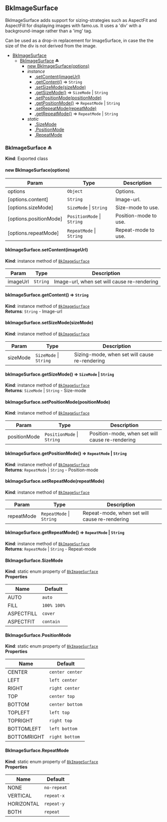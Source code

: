 <a name="module_BkImageSurface"></a>
## BkImageSurface
BkImageSurface adds support for sizing-strategies such as AspectFit and AspectFill for displaying images with famo.us.
It uses a 'div' with a background-image rather than a 'img' tag.

Can be used as a drop-in replacement for ImageSurface, in case the the size of the div is not derived
from the image.


* [BkImageSurface](#module_BkImageSurface)
  * [BkImageSurface](#exp_module_BkImageSurface--BkImageSurface) ⏏
    * [new BkImageSurface(options)](#new_module_BkImageSurface--BkImageSurface_new)
    * _instance_
      * [.setContent(imageUrl)](#module_BkImageSurface--BkImageSurface+setContent)
      * [.getContent()](#module_BkImageSurface--BkImageSurface+getContent) ⇒ <code>String</code>
      * [.setSizeMode(sizeMode)](#module_BkImageSurface--BkImageSurface+setSizeMode)
      * [.getSizeMode()](#module_BkImageSurface--BkImageSurface+getSizeMode) ⇒ <code>SizeMode</code> &#124; <code>String</code>
      * [.setPositionMode(positionMode)](#module_BkImageSurface--BkImageSurface+setPositionMode)
      * [.getPositionMode()](#module_BkImageSurface--BkImageSurface+getPositionMode) ⇒ <code>RepeatMode</code> &#124; <code>String</code>
      * [.setRepeatMode(repeatMode)](#module_BkImageSurface--BkImageSurface+setRepeatMode)
      * [.getRepeatMode()](#module_BkImageSurface--BkImageSurface+getRepeatMode) ⇒ <code>RepeatMode</code> &#124; <code>String</code>
    * _static_
      * [.SizeMode](#module_BkImageSurface--BkImageSurface.SizeMode)
      * [.PositionMode](#module_BkImageSurface--BkImageSurface.PositionMode)
      * [.RepeatMode](#module_BkImageSurface--BkImageSurface.RepeatMode)

<a name="exp_module_BkImageSurface--BkImageSurface"></a>
### BkImageSurface ⏏
**Kind**: Exported class  
<a name="new_module_BkImageSurface--BkImageSurface_new"></a>
#### new BkImageSurface(options)

| Param | Type | Description |
| --- | --- | --- |
| options | <code>Object</code> | Options. |
| [options.content] | <code>String</code> | Image-url. |
| [options.sizeMode] | <code>SizeMode</code> &#124; <code>String</code> | Size-mode to use. |
| [options.positionMode] | <code>PositionMode</code> &#124; <code>String</code> | Position-mode to use. |
| [options.repeatMode] | <code>RepeatMode</code> &#124; <code>String</code> | Repeat-mode to use. |

<a name="module_BkImageSurface--BkImageSurface+setContent"></a>
#### bkImageSurface.setContent(imageUrl)
**Kind**: instance method of <code>[BkImageSurface](#exp_module_BkImageSurface--BkImageSurface)</code>  

| Param | Type | Description |
| --- | --- | --- |
| imageUrl | <code>String</code> | Image-url, when set will cause re-rendering |

<a name="module_BkImageSurface--BkImageSurface+getContent"></a>
#### bkImageSurface.getContent() ⇒ <code>String</code>
**Kind**: instance method of <code>[BkImageSurface](#exp_module_BkImageSurface--BkImageSurface)</code>  
**Returns**: <code>String</code> - Image-url  
<a name="module_BkImageSurface--BkImageSurface+setSizeMode"></a>
#### bkImageSurface.setSizeMode(sizeMode)
**Kind**: instance method of <code>[BkImageSurface](#exp_module_BkImageSurface--BkImageSurface)</code>  

| Param | Type | Description |
| --- | --- | --- |
| sizeMode | <code>SizeMode</code> &#124; <code>String</code> | Sizing-mode, when set will cause re-rendering |

<a name="module_BkImageSurface--BkImageSurface+getSizeMode"></a>
#### bkImageSurface.getSizeMode() ⇒ <code>SizeMode</code> &#124; <code>String</code>
**Kind**: instance method of <code>[BkImageSurface](#exp_module_BkImageSurface--BkImageSurface)</code>  
**Returns**: <code>SizeMode</code> &#124; <code>String</code> - Size-mode  
<a name="module_BkImageSurface--BkImageSurface+setPositionMode"></a>
#### bkImageSurface.setPositionMode(positionMode)
**Kind**: instance method of <code>[BkImageSurface](#exp_module_BkImageSurface--BkImageSurface)</code>  

| Param | Type | Description |
| --- | --- | --- |
| positionMode | <code>PositionMode</code> &#124; <code>String</code> | Position-mode, when set will cause re-rendering |

<a name="module_BkImageSurface--BkImageSurface+getPositionMode"></a>
#### bkImageSurface.getPositionMode() ⇒ <code>RepeatMode</code> &#124; <code>String</code>
**Kind**: instance method of <code>[BkImageSurface](#exp_module_BkImageSurface--BkImageSurface)</code>  
**Returns**: <code>RepeatMode</code> &#124; <code>String</code> - Position-mode  
<a name="module_BkImageSurface--BkImageSurface+setRepeatMode"></a>
#### bkImageSurface.setRepeatMode(repeatMode)
**Kind**: instance method of <code>[BkImageSurface](#exp_module_BkImageSurface--BkImageSurface)</code>  

| Param | Type | Description |
| --- | --- | --- |
| repeatMode | <code>RepeatMode</code> &#124; <code>String</code> | Repeat-mode, when set will cause re-rendering |

<a name="module_BkImageSurface--BkImageSurface+getRepeatMode"></a>
#### bkImageSurface.getRepeatMode() ⇒ <code>RepeatMode</code> &#124; <code>String</code>
**Kind**: instance method of <code>[BkImageSurface](#exp_module_BkImageSurface--BkImageSurface)</code>  
**Returns**: <code>RepeatMode</code> &#124; <code>String</code> - Repeat-mode  
<a name="module_BkImageSurface--BkImageSurface.SizeMode"></a>
#### BkImageSurface.SizeMode
**Kind**: static enum property of <code>[BkImageSurface](#exp_module_BkImageSurface--BkImageSurface)</code>  
**Properties**

| Name | Default |
| --- | --- |
| AUTO | <code>auto</code> | 
| FILL | <code>100% 100%</code> | 
| ASPECTFILL | <code>cover</code> | 
| ASPECTFIT | <code>contain</code> | 

<a name="module_BkImageSurface--BkImageSurface.PositionMode"></a>
#### BkImageSurface.PositionMode
**Kind**: static enum property of <code>[BkImageSurface](#exp_module_BkImageSurface--BkImageSurface)</code>  
**Properties**

| Name | Default |
| --- | --- |
| CENTER | <code>center center</code> | 
| LEFT | <code>left center</code> | 
| RIGHT | <code>right center</code> | 
| TOP | <code>center top</code> | 
| BOTTOM | <code>center bottom</code> | 
| TOPLEFT | <code>left top</code> | 
| TOPRIGHT | <code>right top</code> | 
| BOTTOMLEFT | <code>left bottom</code> | 
| BOTTOMRIGHT | <code>right bottom</code> | 

<a name="module_BkImageSurface--BkImageSurface.RepeatMode"></a>
#### BkImageSurface.RepeatMode
**Kind**: static enum property of <code>[BkImageSurface](#exp_module_BkImageSurface--BkImageSurface)</code>  
**Properties**

| Name | Default |
| --- | --- |
| NONE | <code>no-repeat</code> | 
| VERTICAL | <code>repeat-x</code> | 
| HORIZONTAL | <code>repeat-y</code> | 
| BOTH | <code>repeat</code> | 

